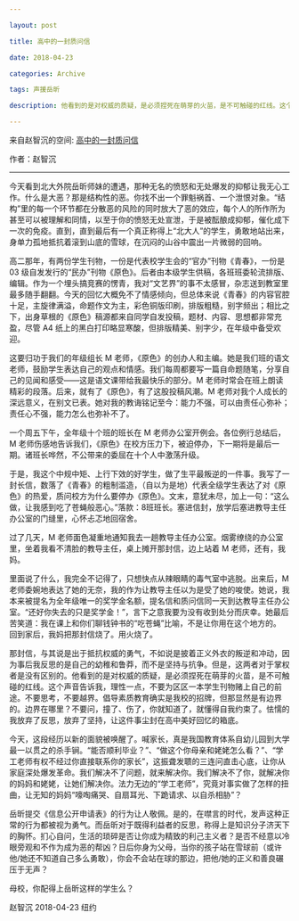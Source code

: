 ```yaml
---

layout: post

title: 高中的一封质问信

date: 2018-04-23

categories: Archive

tags: 声援岳昕

description: 他看到的是对权威的质疑，是必须捏死在萌芽的火苗，是不可触碰的红线。这个声音告诉我，理性一点，不要为区区一本学生刊物赌上自己的前途。

---
```


来自赵智沉的空间: [高中的一封质问信](http://www.zhaozhichen.com/blog/20180423/?from=timeline&isappinstalled=0)

作者：赵智沉

---

今天看到北大外院岳昕师妹的遭遇，那种无名的愤怒和无处爆发的抑郁让我无心工作。什么是大恶？那是结构性的恶。你找不出一个罪魁祸首、一个泄恨对象。“结构”里的每一个环节都在分散恶的风险的同时放大了恶的效应，每个人的所作所为甚至可以被理解和同情，以至于你的愤怒无处宣泄，于是被酝酿成抑郁，催化成下一次的免疫。直到，直到最后有一个真正称得上“北大人”的学生，勇敢地站出来，身单力孤地抵抗着滚到山底的雪球，在沉闷的山谷中震出一片微弱的回响。

高二那年，有两份学生刊物，一份是代表校学生会的“官办”刊物《青春》，一份是 03 级自发发行的“民办”刊物《原色》。后者由本级学生供稿，各班班委轮流排版、编辑。作为一个埋头搞竞赛的愣青，我对“文艺界”的事不太感冒，杂志送到教室里最多随手翻翻。今天的回忆大概免不了情感倾向，但总体来说《青春》的内容官腔十足，主旋律满溢，命题作文为主，彩色铜版印刷，排版粗糙，别字频出；相比之下，出身草根的《原色》稿源都来自同学自发投稿，题材、内容、思想都非常充盈，尽管 A4 纸上的黑白打印略显寒酸，但排版精美、别字少，在年级中备受欢迎。

这要归功于我们的年级组长 M 老师，《原色》的创办人和主编。她是我们班的语文老师，鼓励学生表达自己的观点和情感。我们每周都要写一篇自命题随笔，分享自己的见闻和感受——这是语文课带给我最快乐的部分。M 老师时常会在班上朗读精彩的段落。后来，就有了《原色》，有了这股投稿风潮。M 老师对我个人成长的深远意义，在别文已表。她对我的教诲铭记至今：能力不强，可以由责任心弥补；责任心不强，能力怎么也弥补不了。

一个周五下午，全年级十个班的班长在 M 老师办公室开例会。各位例行总结后，M 老师伤感地告诉我们，《原色》在校方压力下，被迫停办，下一期将是最后一期。诸班长哗然，不公带来的委屈在十个人中激荡升级。

于是，我这个中规中矩、上行下效的好学生，做了生平最叛逆的一件事。我写了一封长信，数落了《青春》的粗制滥造，（自以为是地）代表全级学生表达了对《原色》的热爱，质问校方为什么要停办《原色》。文末，意犹未尽，加上一句：“这么做，让我感到吃了苍蝇般恶心。”落款：8班班长。塞进信封，放学后塞进教导主任办公室的门缝里，心怀忐忑地回宿舍。

过了几天，M 老师面色凝重地通知我去一趟教导主任办公室。烟雾缭绕的办公室里，坐着我看不清脸的教导主任，桌上摊开那封信，边上站着 M 老师，还有，我妈。

里面说了什么，我完全不记得了，只想快点从辣眼睛的毒气室中逃脱。出来后，M 老师委婉地表达了她的无奈，我的作为让教导主任以为是受了她的唆使。她说，我本来被提名为全年级唯一的奖学金名额，提名信和质问信同一天到达教导主任办公室。“还好你失去的只是奖学金！”，言下之意我要为没有收到处分而庆幸。她最后苦笑道：我在课上和你们聊钱钟书的“吃苍蝇”比喻，不是让你用在这个地方的。
回到家后，我妈把那封信烧了。用火烧了。

那封信，与其说是出于抵抗权威的勇气，不如说是披着正义外衣的叛逆和冲动，因为事后我反思的是自己的幼稚和鲁莽，而不是坚持与抗争。但是，这两者对于掌权者是没有区别的。他看到的是对权威的质疑，是必须捏死在萌芽的火苗，是不可触碰的红线。这个声音告诉我，理性一点，不要为区区一本学生刊物赌上自己的前途。不要思考，不要越界。倡导素质教育确实是我校的招牌，但那显然是有边界的。边界在哪里？不要问，撞了、伤了，你就知道了，就懂得自我约束了。怯懦的我放弃了反思，放弃了坚持，让这件事尘封在高中美好回忆的箱底。

今天，这段经历以新的面貌被唤醒了。喊家长，真是我国教育体系自幼儿园到大学最一以贯之的杀手锏。“能否顺利毕业？”、“做这个你母亲和姥姥怎么看？”、“学工老师有权不经过你直接联系你的家长”，这振聋发聩的三连问直击心底，让你从家庭深处爆发革命。我们解决不了问题，就来解决你。我们解决不了你，就解决你的妈妈和姥姥，让她们解决你。法力无边的“学工老师”，究竟对事实做了怎样的扭曲，让无知的妈妈“嚎啕痛哭、自扇耳光、下跪请求、以自杀相胁”？

岳昕提交《信息公开申请表》的行为让人敬佩。是的，在噤言的时代，发声这种正常的行为都被视为勇气。而岳昕对于既得利益者的反思，称得上是知识分子济天下的胸怀。扪心自问，生活的琐碎是否让你成为精致的利己主义者？是否不经意以冷眼旁观和不作为成为恶的帮凶？日后你身为父母，当你的孩子站在雪球前（或许他/她还不知道自己多么勇敢），你会不会站在球的那边，把他/她的正义和善良碾压于无声？

母校，你配得上岳昕这样的学生么？

赵智沉 2018-04-23 纽约
